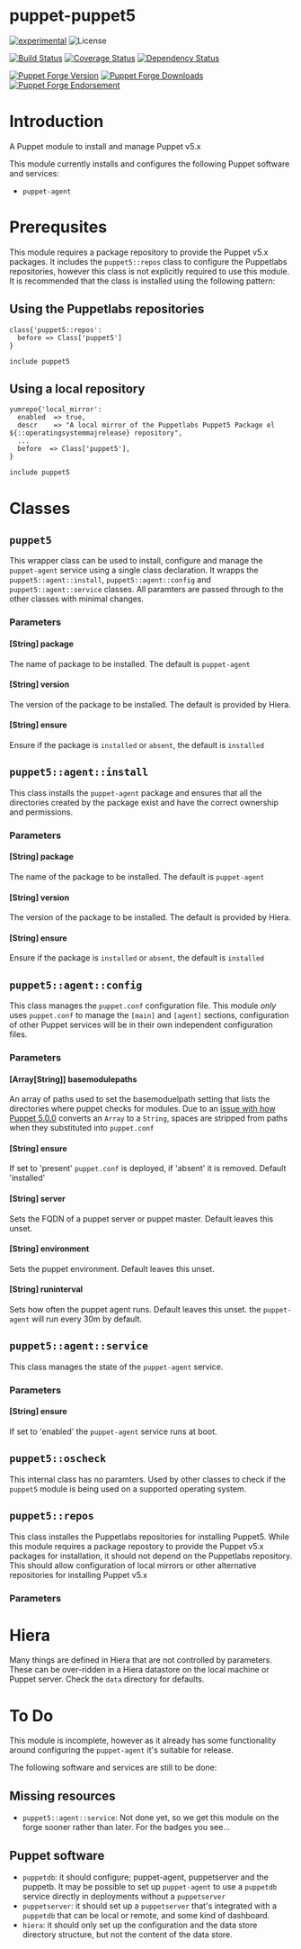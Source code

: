 # puppet-puppet5

[![experimental](http://badges.github.io/stability-badges/dist/experimental.svg)](http://github.com/badges/stability-badges)
![License](https://img.shields.io/badge/license-Apache%202-blue.svg)

[![Build Status](https://travis-ci.org/Aethylred/puppet-puppet5.svg?branch=master)](https://travis-ci.org/Aethylred/puppet-puppet5)
[![Coverage Status](https://coveralls.io/repos/github/Aethylred/puppet-puppet5/badge.svg?branch=master)](https://coveralls.io/github/Aethylred/puppet-puppet5?branch=master)
[![Dependency Status](https://gemnasium.com/badges/github.com/Aethylred/puppet-puppet5.svg)](https://gemnasium.com/github.com/Aethylred/puppet-puppet5)

[![Puppet Forge Version](http://img.shields.io/puppetforge/v/Aethylred/puppet5.svg)](https://forge.puppet.com/Aethylred/puppet5)
[![Puppet Forge Downloads](http://img.shields.io/puppetforge/dt/Aethylred/puppet5.svg)](https://forge.puppet.com/Aethylred/puppet5)
[![Puppet Forge Endorsement](https://img.shields.io/puppetforge/e/Aethylred/puppet5.svg)](https://forge.puppet.com/Aethylred/puppet5)

# Introduction
A Puppet module to install and manage Puppet v5.x

This module currently installs and configures the following Puppet software and services:
- `puppet-agent`

# Prerequsites

This module requires a package repository to provide the Puppet v5.x packages. It includes the `puppet5::repos` class to configure the Puppetlabs repositories, however this class is not explicitly required to use this module. It is recommended that the class is installed using the following pattern:

## Using the Puppetlabs repositories

```puppet
class{'puppet5::repos':
  before => Class['puppet5']
}

include puppet5
```

## Using a local repository

```puppet
yumrepo{'local_mirror':
  enabled  => true,
  descr    => "A local mirror of the Puppetlabs Puppet5 Package el ${::operatingsystemmajrelease} repository",
  ...
  before  => Class['puppet5'],
}

include puppet5
```

# Classes

## `puppet5`

This wrapper class can be used to install, configure and manage the `puppet-agent` service using a single class declaration. It wrapps the `puppet5::agent::install`, `puppet5::agent::config` and `puppet5::agent::service` classes. All paramters are passed through to the other classes with minimal changes.

### Parameters

#### [String] package

The name of package to be installed. The default is `puppet-agent`

#### [String] version

The version of the package to be installed. The default is provided by Hiera.

#### [String] ensure

Ensure if the package is `installed` or `absent`, the default is `installed`

## `puppet5::agent::install`

This class installs the `puppet-agent` package and ensures that all the directories created by the package exist and have the correct ownership and permissions.

### Parameters

#### [String] package

The name of the package to be installed. The default is `puppet-agent`

#### [String] version

The version of the package to be installed. The default is provided by Hiera.

#### [String] ensure

Ensure if the package is `installed` or `absent`, the default is `installed`

## `puppet5::agent::config`

This class manages the `puppet.conf` configuration file. This module _only_ uses `puppet.conf` to manage the `[main]` and `[agent]` sections, configuration of other Puppet services will be in their own independent configuration files.

### Parameters

#### [Array[String]] basemodulepaths

An array of paths used to set the basemoduelpath setting that lists the directories where puppet checks for modules. Due to an [issue with how Puppet 5.0.0](https://tickets.puppetlabs.com/browse/PUP-7760) converts an `Array` to a `String`, spaces are stripped from paths when they substituted into `puppet.conf`

#### [String] ensure

If set to 'present' `puppet.conf` is deployed, if 'absent' it is removed. Default 'installed'

#### [String] server

Sets the FQDN of a puppet server or puppet master. Default leaves this unset.

#### [String] environment

Sets the puppet environment. Default leaves this unset.

#### [String] runinterval

Sets how often the puppet agent runs. Default leaves this unset. the `puppet-agent` will run every 30m by default.

## `puppet5::agent::service`

This class manages the state of the `puppet-agent` service.

### Parameters

#### [String] ensure

If set to 'enabled' the `puppet-agent` service runs at boot.

## `puppet5::oscheck`

This internal class has no paramters. Used by other classes to check if the `puppet5` module is being used on a supported operating system.

## `puppet5::repos`

This class installes the Puppetlabs repositories for installing Puppet5. While this module requires a package repostory to provide the Puppet v5.x packages for installation, it should not depend on the Puppetlabs repository. This should allow configuration of local mirrors or other alternative repositories for installing Puppet v5.x

### Parameters

# Hiera
Many things are defined in Hiera that are not controlled by parameters. These can be over-ridden in a Hiera datastore on the local machine or Puppet server. Check the `data` directory for defaults.

# To Do

This module is incomplete, however as it already has some functionality around configuring the `puppet-agent` it's suitable for release.

The following software and services are still to be done:

## Missing resources

- `puppet5::agent::service`: Not done yet, so we get this module on the forge sooner rather than later. For the badges you see...

## Puppet software

- `puppetdb`: it should configure; puppet-agent, puppetserver and the puppetb. It may be possible to set up `puppet-agent` to use a `puppetdb` service directly in deployments without a `puppetserver`
- `puppetserver`: it should set up a `puppetserver` that's integrated with a `puppetdb` that can be local or remote, and some kind of dashboard.
- `hiera`: it should only set up the configuration and the data store directory structure, but not the content of the data store.
